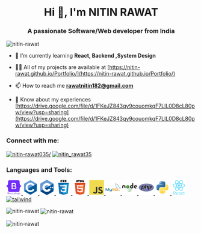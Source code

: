 <h1 align="center">Hi 👋, I'm NITIN RAWAT</h1>
<h3 align="center">A passionate Software/Web developer from India</h3>

<p align="left"> <img src="https://komarev.com/ghpvc/?username=nitin-rawat&label=Profile%20views&color=0e75b6&style=flat" alt="nitin-rawat" /> </p>

- 🌱 I’m currently learning **React, Backend ,System Design**

- 👨‍💻 All of my projects are available at [https://nitin-rawat.github.io/Portfolio/](https://nitin-rawat.github.io/Portfolio/)

- 📫 How to reach me **rawatnitin182@gmail.com**

- 📄 Know about my experiences [https://drive.google.com/file/d/1FKeJZ843qy9couomkqF7LlL0D8cL80pw/view?usp=sharing](https://drive.google.com/file/d/1FKeJZ843qy9couomkqF7LlL0D8cL80pw/view?usp=sharing)

<h3 align="left">Connect with me:</h3>
<p align="left">
<a href="https://linkedin.com/in/nitin-rawat035/" target="blank"><img align="center" src="https://raw.githubusercontent.com/rahuldkjain/github-profile-readme-generator/master/src/images/icons/Social/linked-in-alt.svg" alt="nitin-rawat035/" height="30" width="40" /></a>
<a href="https://instagram.com/nitin_rawat35" target="blank"><img align="center" src="https://raw.githubusercontent.com/rahuldkjain/github-profile-readme-generator/master/src/images/icons/Social/instagram.svg" alt="nitin_rawat35" height="30" width="40" /></a>
</p>

<h3 align="left">Languages and Tools:</h3>
<p align="left"> <a href="https://getbootstrap.com" target="_blank" rel="noreferrer"> <img src="https://raw.githubusercontent.com/devicons/devicon/master/icons/bootstrap/bootstrap-plain-wordmark.svg" alt="bootstrap" width="40" height="40"/> </a> <a href="https://www.cprogramming.com/" target="_blank" rel="noreferrer"> <img src="https://raw.githubusercontent.com/devicons/devicon/master/icons/c/c-original.svg" alt="c" width="40" height="40"/> </a> <a href="https://www.w3schools.com/cpp/" target="_blank" rel="noreferrer"> <img src="https://raw.githubusercontent.com/devicons/devicon/master/icons/cplusplus/cplusplus-original.svg" alt="cplusplus" width="40" height="40"/> </a> <a href="https://www.w3schools.com/css/" target="_blank" rel="noreferrer"> <img src="https://raw.githubusercontent.com/devicons/devicon/master/icons/css3/css3-original-wordmark.svg" alt="css3" width="40" height="40"/> </a> <a href="https://www.w3.org/html/" target="_blank" rel="noreferrer"> <img src="https://raw.githubusercontent.com/devicons/devicon/master/icons/html5/html5-original-wordmark.svg" alt="html5" width="40" height="40"/> </a> <a href="https://developer.mozilla.org/en-US/docs/Web/JavaScript" target="_blank" rel="noreferrer"> <img src="https://raw.githubusercontent.com/devicons/devicon/master/icons/javascript/javascript-original.svg" alt="javascript" width="40" height="40"/> </a> <a href="https://www.mysql.com/" target="_blank" rel="noreferrer"> <img src="https://raw.githubusercontent.com/devicons/devicon/master/icons/mysql/mysql-original-wordmark.svg" alt="mysql" width="40" height="40"/> </a> <a href="https://nodejs.org" target="_blank" rel="noreferrer"> <img src="https://raw.githubusercontent.com/devicons/devicon/master/icons/nodejs/nodejs-original-wordmark.svg" alt="nodejs" width="40" height="40"/> </a> <a href="https://www.php.net" target="_blank" rel="noreferrer"> <img src="https://raw.githubusercontent.com/devicons/devicon/master/icons/php/php-original.svg" alt="php" width="40" height="40"/> </a> <a href="https://www.python.org" target="_blank" rel="noreferrer"> <img src="https://raw.githubusercontent.com/devicons/devicon/master/icons/python/python-original.svg" alt="python" width="40" height="40"/> </a> <a href="https://reactjs.org/" target="_blank" rel="noreferrer"> <img src="https://raw.githubusercontent.com/devicons/devicon/master/icons/react/react-original-wordmark.svg" alt="react" width="40" height="40"/> </a> <a href="https://tailwindcss.com/" target="_blank" rel="noreferrer"> <img src="https://www.vectorlogo.zone/logos/tailwindcss/tailwindcss-icon.svg" alt="tailwind" width="40" height="40"/> </a> </p>

<p><img align="left" src="https://github-readme-stats.vercel.app/api/top-langs?username=nitin-rawat&show_icons=true&locale=en&layout=compact" alt="nitin-rawat" /></p>

<p>&nbsp;<img align="center" src="https://github-readme-stats.vercel.app/api?username=nitin-rawat&show_icons=true&locale=en" alt="nitin-rawat" /></p>

<p><img align="center" src="https://github-readme-streak-stats.herokuapp.com/?user=nitin-rawat&" alt="nitin-rawat" /></p>
